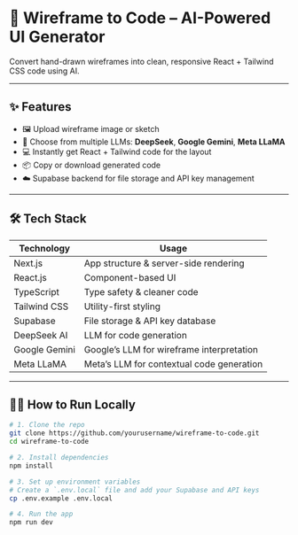 # 🧠 Wireframe to Code – AI-Powered UI Generator

Convert hand-drawn wireframes into clean, responsive React + Tailwind CSS code using AI.



---

## ✨ Features

- 🖼️ Upload wireframe image or sketch
- 🤖 Choose from multiple LLMs: **DeepSeek**, **Google Gemini**, **Meta LLaMA**
- 💻 Instantly get React + Tailwind code for the layout
- 📦 Copy or download generated code
- ☁️ Supabase backend for file storage and API key management

---

## 🛠 Tech Stack

| Technology      | Usage                                      |
|-----------------|---------------------------------------------|
| Next.js         | App structure & server-side rendering       |
| React.js        | Component-based UI                          |
| TypeScript      | Type safety & cleaner code                  |
| Tailwind CSS    | Utility-first styling                       |
| Supabase        | File storage & API key database             |
| DeepSeek AI     | LLM for code generation                     |
| Google Gemini   | Google’s LLM for wireframe interpretation   |
| Meta LLaMA      | Meta’s LLM for contextual code generation   |

---



## 🧑‍💻 How to Run Locally

```bash
# 1. Clone the repo
git clone https://github.com/yourusername/wireframe-to-code.git
cd wireframe-to-code

# 2. Install dependencies
npm install

# 3. Set up environment variables
# Create a `.env.local` file and add your Supabase and API keys
cp .env.example .env.local

# 4. Run the app
npm run dev
